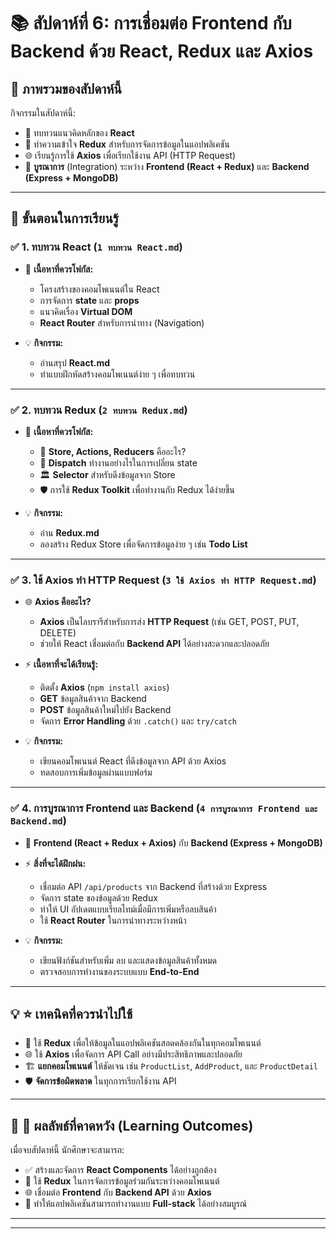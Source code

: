 # 📚 **สัปดาห์ที่ 6: การเชื่อมต่อ Frontend กับ Backend ด้วย React, Redux และ Axios**  

## 🎯 **ภาพรวมของสัปดาห์นี้**  
กิจกรรมในสัปดาห์นี้:  
- 📖 ทบทวนแนวคิดหลักของ **React**  
- 🔄 ทำความเข้าใจ **Redux** สำหรับการจัดการข้อมูลในแอปพลิเคชัน  
- 🌐 เรียนรู้การใช้ **Axios** เพื่อเรียกใช้งาน API (HTTP Request)  
- 🔗 **บูรณาการ** (Integration) ระหว่าง **Frontend (React + Redux)** และ **Backend (Express + MongoDB)**  

---

## 📝 **ขั้นตอนในการเรียนรู้**  

### ✅ **1. ทบทวน React (`1 ทบทวน React.md`)**  
- 📌 **เนื้อหาที่ควรโฟกัส:**  
  - โครงสร้างของคอมโพเนนต์ใน React  
  - การจัดการ **state** และ **props**  
  - แนวคิดเรื่อง **Virtual DOM**  
  - **React Router** สำหรับการนำทาง (Navigation)  

- 💡 **กิจกรรม:**  
  - อ่านสรุป **React.md**  
  - ทำแบบฝึกหัดสร้างคอมโพเนนต์ง่าย ๆ เพื่อทบทวน  

---

### ✅ **2. ทบทวน Redux (`2 ทบทวน Redux.md`)**  
- 📌 **เนื้อหาที่ควรโฟกัส:**  
  - 🔄 **Store, Actions, Reducers** คืออะไร?  
  - 🧭 **Dispatch** ทำงานอย่างไรในการเปลี่ยน state  
  - 🏛 **Selector** สำหรับดึงข้อมูลจาก Store  
  - 🛡 การใช้ **Redux Toolkit** เพื่อทำงานกับ Redux ได้ง่ายขึ้น  

- 💡 **กิจกรรม:**  
  - อ่าน **Redux.md**  
  - ลองสร้าง Redux Store เพื่อจัดการข้อมูลง่าย ๆ เช่น **Todo List**  

---

### ✅ **3. ใช้ Axios ทำ HTTP Request (`3 ใช้ Axios ทำ HTTP Request.md`)**  
- 🌐 **Axios คืออะไร?**  
  - **Axios** เป็นไลบรารีสำหรับการส่ง **HTTP Request** (เช่น GET, POST, PUT, DELETE)  
  - ช่วยให้ React เชื่อมต่อกับ **Backend API** ได้อย่างสะดวกและปลอดภัย  

- ⚡ **เนื้อหาที่จะได้เรียนรู้:**  
  - ติดตั้ง **Axios** (`npm install axios`)  
  - **GET** ข้อมูลสินค้าจาก Backend  
  - **POST** ข้อมูลสินค้าใหม่ไปยัง Backend  
  - จัดการ **Error Handling** ด้วย `.catch()` และ `try/catch`  

- 💡 **กิจกรรม:**  
  - เขียนคอมโพเนนต์ React ที่ดึงข้อมูลจาก API ด้วย Axios  
  - ทดสอบการเพิ่มข้อมูลผ่านแบบฟอร์ม  

---

### ✅ **4. การบูรณาการ Frontend และ Backend (`4 การบูรณาการ Frontend และ Backend.md`)**  
- 🔗 **Frontend (React + Redux + Axios)** กับ **Backend (Express + MongoDB)**  
- ⚡ **สิ่งที่จะได้ฝึกฝน:**  
  - เชื่อมต่อ API `/api/products` จาก Backend ที่สร้างด้วย Express  
  - จัดการ state ของข้อมูลด้วย Redux  
  - ทำให้ UI อัปเดตแบบเรียลไทม์เมื่อมีการเพิ่มหรือลบสินค้า  
  - ใช้ **React Router** ในการนำทางระหว่างหน้า  

- 💡 **กิจกรรม:**  
  - เขียนฟังก์ชันสำหรับเพิ่ม ลบ และแสดงข้อมูลสินค้าทั้งหมด  
  - ตรวจสอบการทำงานของระบบแบบ **End-to-End**  

---

## 💡 **⭐ เทคนิคที่ควรนำไปใช้**  
- 🧭 ใช้ **Redux** เพื่อให้ข้อมูลในแอปพลิเคชันสอดคล้องกันในทุกคอมโพเนนต์  
- 🌐 ใช้ **Axios** เพื่อจัดการ API Call อย่างมีประสิทธิภาพและปลอดภัย  
- 🏗 **แยกคอมโพเนนต์** ให้ชัดเจน เช่น `ProductList`, `AddProduct`, และ `ProductDetail`  
- 🛡 **จัดการข้อผิดพลาด** ในทุกการเรียกใช้งาน API  

---

## 🚀 **🎯 ผลลัพธ์ที่คาดหวัง (Learning Outcomes)**  
เมื่อจบสัปดาห์นี้ นักศึกษาจะสามารถ:  
- ✅ สร้างและจัดการ **React Components** ได้อย่างถูกต้อง  
- 🔄 ใช้ **Redux** ในการจัดการข้อมูลร่วมกันระหว่างคอมโพเนนต์  
- 🌐 เชื่อมต่อ **Frontend** กับ **Backend API** ด้วย **Axios**  
- 🔗 ทำให้แอปพลิเคชันสามารถทำงานแบบ **Full-stack** ได้อย่างสมบูรณ์  

---

---
